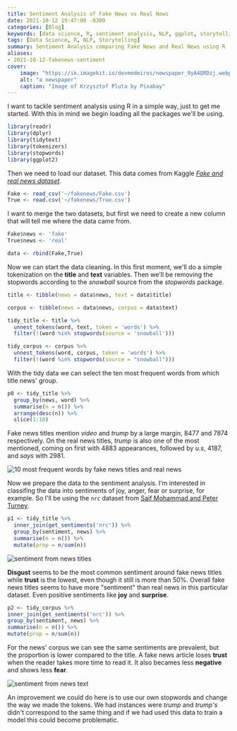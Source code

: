 ```yaml
---
title: Sentiment Analysis of Fake News vs Real News
date: 2021-10-12 19:47:00 -0300
categories: [Blog]
keywords: [data science, R, sentiment analysis, NLP, ggplot, storytelling]
tags: [Data Science, R, NLP, Storytelling]
summary: Sentiment Analysis comparing Fake News and Real News using R
aliases:
- 2021-10-12-fakenews-sentiment
cover:
    image: "https://ik.imagekit.io/devmedeiros/newspaper_9yA4QRDzj.webp?tr=w-700"
    alt: "a newspaper"
    caption: "Image of Krzysztof Pluta by Pixabay"
---
```


I want to tackle sentiment analysis using R in a simple way, just to get me started. With this in mind we begin loading all the packages we'll be using.

```r
library(readr)
library(dplyr)
library(tidytext)
library(tokenizers)
library(stopwords)
library(ggplot2)
```

Then we need to load our dataset. This data comes from Kaggle [_Fake and real news dataset_](https://www.kaggle.com/clmentbisaillon/fake-and-real-news-dataset).

```r
Fake <- read_csv('~/fakenews/Fake.csv')
True <- read.csv('~/fakenews/True.csv')
```

I want to merge the two datasets, but first we need to create a new column that will tell me where the data came from.

```r
Fake$news <- 'fake'
True$news <- 'real'

data <- rbind(Fake,True)
```

Now we can start the data cleaning. In this first moment, we'll do a simple tokenization on the **title** and **text** variables. Then we'll be removing the stopwords according to the _snowball_ source from the _stopwords_ package.

```r
title <- tibble(news = data$news, text = data$title)

corpus <- tibble(news = data$news, corpus = data$text)

tidy_title <- title %>%
  unnest_tokens(word, text, token = 'words') %>%
  filter(!(word %in% stopwords(source = 'snowball')))

tidy_corpus <- corpus %>%
  unnest_tokens(word, corpus, token = 'words') %>%
  filter(!(word %in% stopwords(source = "snowball")))
```

With the tidy data we can select the ten most frequent words from which title news' group.

```r
p0 <- tidy_title %>%
  group_by(news, word) %>%
  summarise(n = n()) %>%
  arrange(desc(n)) %>%
  slice(1:10)
```

Fake news titles mention _video_ and _trump_ by a large margin, 8477 and 7874 respectively. On the real news titles, _trump_ is also one of the most mentioned, coming on first with 4883 appearances, followed by _u.s_, 4187, and _says_ with 2981.

![10 most frequent words by fake news titles and real news](https://ik.imagekit.io/devmedeiros/10_popular_titles_H0dG3ljPN.png?updatedAt=1634083210303 "Top 10 words by fake news and real news")

Now we prepare the data to the sentiment analysis. I'm interested in classifing the data into sentiments of joy, anger, fear or surprise, for example. So I'll be using the `nrc` dataset from [Saif Mohammad and Peter Turney](http://saifmohammad.com/WebPages/NRC-Emotion-Lexicon.htm).

```r
p1 <- tidy_title %>%
  inner_join(get_sentiments('nrc')) %>%
  group_by(sentiment, news) %>%
  summarise(n = n()) %>%
  mutate(prop = n/sum(n))
```

![sentiment from news titles](https://ik.imagekit.io/devmedeiros/title_sentiment_lkDe-y_p97.png?updatedAt=1634083978487 "Sentiment from news titles")

**Disgust** seems to be the most common sentiment around fake news titles while **trust** is the lowest, even though it still is more than 50%. Overall fake news titles seems to have more "sentiment" than real news in this particular dataset. Even positive sentiments like **joy** and **surprise**.

```r
p2 <- tidy_corpus %>%
inner_join(get_sentiments('nrc')) %>%
group_by(sentiment, news) %>%
summarise(n = n()) %>%
mutate(prop = n/sum(n))
```

For the news' corpus we can see the same sentiments are prevalent, but the proportion is lower compared to the title. A fake news article loses **trust** when the reader takes more time to read it. It also becames less **negative** and shows less **fear**.

![sentiment from news text](https://ik.imagekit.io/devmedeiros/corpus_sentiment_302EKlTtO.png?updatedAt=1634083978312 "Sentiment from news corpus text")

An improvement we could do here is to use our own stopwords and change the way we made the tokens. We had instances were _trump_ and _trump's_ didn't correspond to the same thing and if we had used this data to train a model this could become problematic.
